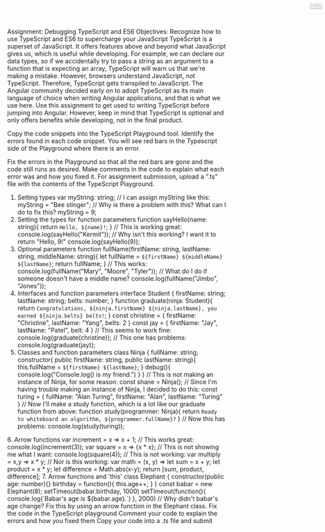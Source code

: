 Assignment: Debugging TypeScript and ES6
Objectives:
Recognize how to use TypeScript and ES6 to supercharge your JavaScript 
TypeScript is a superset of JavaScript. It offers features above and beyond what JavaScript gives us, which is useful while developing. For example, we can declare our data types, so if we accidentally try to pass a string as an argument to a function that is expecting an array, TypeScript will warn us that we're making a mistake. However, browsers understand JavaScript, not TypeScript. Therefore, TypeScript gets transpiled to JavaScript. The Angular community decided early on to adopt TypeScript as its main language of choice when writing Angular applications, and that is what we use here. Use this assignment to get used to writing TypeScript before jumping into Angular. However, keep in mind that TypeScript is optional and only offers benefits while developing, not in the final product.

Copy the code snippets into the TypeScript Playground tool. Identify the errors found in each code snippet. You will see red bars in the Typescript side of the Playground where there is an error.

Fix the errors in the Playground so that all the red bars are gone and the code still runs as desired.
Make comments in the code to explain what each error was and how you fixed it.
For assignment submission, upload a ".ts" file with the contents of the TypeScript Playground.
1. Setting types
var myString: string;
// I can assign myString like this:
myString = "Bee stinger";
// Why is there a problem with this? What can I do to fix this?
myString = 9;
2. Setting the types for function parameters
function sayHello(name: string){
   return `Hello, ${name}!`;
}
// This is working great:
console.log(sayHello("Kermit"));
// Why isn't this working? I want it to return "Hello, 9!"
console.log(sayHello(9));
3. Optional parameters
function fullName(firstName: string, lastName: string, middleName: string){
   let fullName = `${firstName} ${middleName} ${lastName}`;
   return fullName;
}
// This works:
console.log(fullName("Mary", "Moore", "Tyler"));
// What do I do if someone doesn't have a middle name?
console.log(fullName("Jimbo", "Jones"));
4. Interfaces and function parameters
interface Student {
   firstName: string;
   lastName: string;
   belts: number;
}
function graduate(ninja: Student){
   return `Congratulations, ${ninja.firstName} ${ninja.lastName}, you earned ${ninja.belts} belts!`;
}
const christine = {
   firstName: "Christine",
   lastName: "Yang",
   belts: 2
}
const jay = {
   firstName: "Jay",
   lastName: "Patel",
   belt: 4
}
// This seems to work fine:
console.log(graduate(christine));
// This one has problems:
console.log(graduate(jay));
5. Classes and function parameters
class Ninja {
   fullName: string;
   constructor(
      public firstName: string,
      public lastName: string){
         this.fullName = `${firstName} ${lastName}`;
      }
   debug(){
      console.log("Console.log() is my friend.")
   }
}
// This is not making an instance of Ninja, for some reason:
const shane = Ninja();
// Since I'm having trouble making an instance of Ninja, I decided to do this:
const turing = {
   fullName: "Alan Turing",
   firstName: "Alan",
   lastName: "Turing"
}
// Now I'll make a study function, which is a lot like our graduate function from above:
function study(programmer: Ninja){
   return `Ready to whiteboard an algorithm, ${programmer.fullName}?`
}
// Now this has problems:
console.log(study(turing));
<div id="copy-toolbar-container" style="cursor: pointer; position: absolute; top: 5px; right: 5px; padding: 0px 3px; background: rgba(224, 224, 224, 0.2); box-shadow: rgba(0, 0, 0, 0.2) 0px 2px 0px 0px; color: rgb(187, 187, 187); border-radius: 0.5em; font-size: 0.8em;"><span id="copy-toolbar">copy</span></div>
6. Arrow functions
var increment = x => x + 1;
// This works great:
console.log(increment(3));
var square = x => {x * x};
// This is not showing me what I want:
console.log(square(4));
// This is not working:
var multiply = x,y => x * y;
// Nor is this working:
var math = (x, y) => let sum = x + y;
   let product = x * y;
   let difference = Math.abs(x-y);
   return [sum, product, difference];
7. Arrow functions and 'this'
class Elephant {
   constructor(public age: number){}
   birthday = function(){
      this.age++;
   }
}
const babar = new Elephant(8);
setTimeout(babar.birthday, 1000)
setTimeout(function(){
   console.log(`Babar's age is ${babar.age}.`)
   }, 2000)
// Why didn't babar's age change? Fix this by using an arrow function in the Elephant class.
 Fix the code in the TypeScript playground
 Comment your code to explain the errors and how you fixed them
 Copy your code into a .ts file and submit
